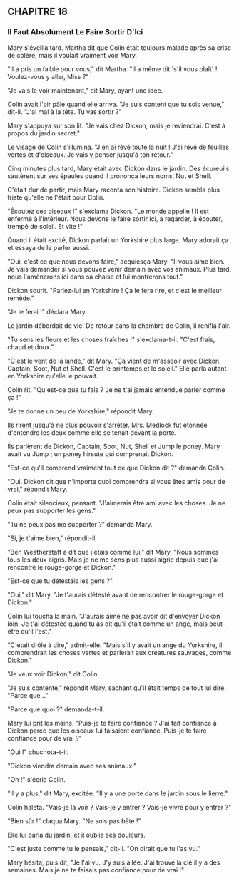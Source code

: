 ## CHAPITRE 18
### Il Faut Absolument Le Faire Sortir D'Ici
Mary s'éveilla tard. Martha dit que Colin était toujours malade après sa crise de colère, mais il voulait vraiment voir Mary.

"Il a pris un faible pour vous," dit Martha. "Il a même dit 's'il vous plaît' ! Voulez-vous y aller, Miss ?"

"Je vais le voir maintenant," dit Mary, ayant une idée.

Colin avait l'air pâle quand elle arriva. "Je suis content que tu sois venue," dit-il. "J'ai mal à la tête. Tu vas sortir ?"

Mary s'appuya sur son lit. "Je vais chez Dickon, mais je reviendrai. C'est à propos du jardin secret."

Le visage de Colin s'illumina. "J'en ai rêvé toute la nuit ! J'ai rêvé de feuilles vertes et d'oiseaux. Je vais y penser jusqu'à ton retour."

Cinq minutes plus tard, Mary était avec Dickon dans le jardin. Des écureuils sautèrent sur ses épaules quand il prononça leurs noms, Nut et Shell.

C'était dur de partir, mais Mary raconta son histoire. Dickon sembla plus triste qu'elle ne l'était pour Colin.

"Écoutez ces oiseaux !" s'exclama Dickon. "Le monde appelle ! Il est enfermé à l'intérieur. Nous devons le faire sortir ici, à regarder, à écouter, trempé de soleil. Et vite !"

Quand il était excité, Dickon parlait un Yorkshire plus large. Mary adorait ça et essaya de le parler aussi.

"Oui, c'est ce que nous devons faire," acquiesça Mary. "Il vous aime bien. Je vais demander si vous pouvez venir demain avec vos animaux. Plus tard, nous l'amènerons ici dans sa chaise et lui montrerons tout."

Dickon sourit. "Parlez-lui en Yorkshire ! Ça le fera rire, et c'est le meilleur remède."

"Je le ferai !" déclara Mary.

Le jardin débordait de vie. De retour dans la chambre de Colin, il renifla l'air.

"Tu sens les fleurs et les choses fraîches !" s'exclama-t-il. "C'est frais, chaud et doux."

"C'est le vent de la lande," dit Mary. "Ça vient de m'asseoir avec Dickon, Captain, Soot, Nut et Shell. C'est le printemps et le soleil." Elle parla autant en Yorkshire qu'elle le pouvait.

Colin rit. "Qu'est-ce que tu fais ? Je ne t'ai jamais entendue parler comme ça !"

"Je te donne un peu de Yorkshire," répondit Mary.

Ils rirent jusqu'à ne plus pouvoir s'arrêter. Mrs. Medlock fut étonnée d'entendre les deux comme elle se tenait devant la porte.

Ils parlèrent de Dickon, Captain, Soot, Nut, Shell et Jump le poney. Mary avait vu Jump ; un poney hirsute qui comprenait Dickon.

"Est-ce qu'il comprend vraiment tout ce que Dickon dit ?" demanda Colin.

"Oui. Dickon dit que n'importe quoi comprendra si vous êtes amis pour de vrai," répondit Mary.

Colin était silencieux, pensant. "J'aimerais être ami avec les choses. Je ne peux pas supporter les gens."

"Tu ne peux pas me supporter ?" demanda Mary.

"Si, je t'aime bien," répondit-il.

"Ben Weatherstaff a dit que j'étais comme lui," dit Mary. "Nous sommes tous les deux aigris. Mais je ne me sens plus aussi aigrie depuis que j'ai rencontré le rouge-gorge et Dickon."

"Est-ce que tu détestais les gens ?"

"Oui," dit Mary. "Je t'aurais détesté avant de rencontrer le rouge-gorge et Dickon."

Colin lui toucha la main. "J'aurais aimé ne pas avoir dit d'envoyer Dickon loin. Je t'ai détestée quand tu as dit qu'il était comme un ange, mais peut-être qu'il l'est."

"C'était drôle à dire," admit-elle. "Mais s'il y avait un ange du Yorkshire, il comprendrait les choses vertes et parlerait aux créatures sauvages, comme Dickon."

"Je veux voir Dickon," dit Colin.

"Je suis contente," répondit Mary, sachant qu'il était temps de tout lui dire. "Parce que..."

"Parce que quoi ?" demanda-t-il.

Mary lui prit les mains. "Puis-je te faire confiance ? J'ai fait confiance à Dickon parce que les oiseaux lui faisaient confiance. Puis-je te faire confiance pour de vrai ?"

"Oui !" chuchota-t-il.

"Dickon viendra demain avec ses animaux."

"Oh !" s'écria Colin.

"Il y a plus," dit Mary, excitée. "Il y a une porte dans le jardin sous le lierre."

Colin haleta. "Vais-je la voir ? Vais-je y entrer ? Vais-je vivre pour y entrer ?"

"Bien sûr !" claqua Mary. "Ne sois pas bête !"

Elle lui parla du jardin, et il oublia ses douleurs.

"C'est juste comme tu le pensais," dit-il. "On dirait que tu l'as vu."

Mary hésita, puis dit, "Je l'ai vu. J'y suis allée. J'ai trouvé la clé il y a des semaines. Mais je ne te faisais pas confiance pour de vrai !"